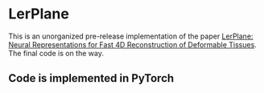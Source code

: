 # LerPlane
This is an unorganized pre-release implementation of the paper [LerPlane: Neural Representations for Fast 4D Reconstruction of Deformable Tissues](https://arxiv.org/abs/2103.11547). The final code is on the way.

## Code is implemented in PyTorch

